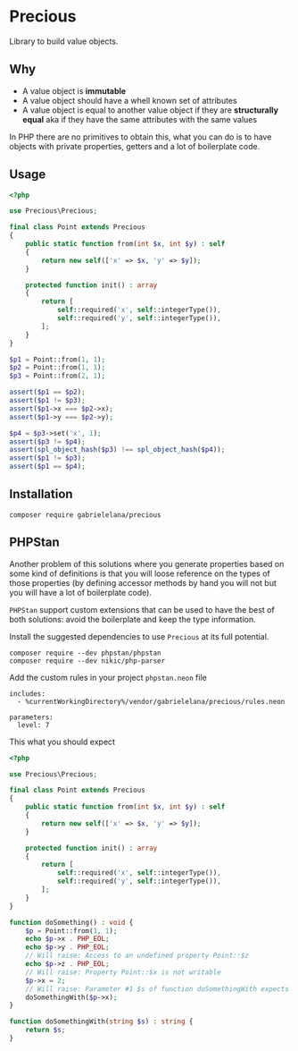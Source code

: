 # Precious

Library to build value objects.

## Why

- A value object is **immutable**
- A value object should have a whell known set of attributes
- A value object is equal to another value object if they are
  **structurally equal** aka if they have the same attributes with the
  same values

In PHP there are no primitives to obtain this, what you can do is to
have objects with private properties, getters and a lot of boilerplate
code.

## Usage

``` php
<?php

use Precious\Precious;

final class Point extends Precious
{
    public static function from(int $x, int $y) : self
    {
        return new self(['x' => $x, 'y' => $y]);
    }

    protected function init() : array
    {
        return [
            self::required('x', self::integerType()),
            self::required('y', self::integerType()),
        ];
    }
}

$p1 = Point::from(1, 1);
$p2 = Point::from(1, 1);
$p3 = Point::from(2, 1);

assert($p1 == $p2);
assert($p1 != $p3);
assert($p1->x === $p2->x);
assert($p1->y === $p2->y);

$p4 = $p3->set('x', 1);
assert($p3 != $p4);
assert(spl_object_hash($p3) !== spl_object_hash($p4));
assert($p1 != $p3);
assert($p1 == $p4);
```

## Installation

``` shell
composer require gabrielelana/precious
```

## PHPStan

Another problem of this solutions where you generate properties based
on some kind of definitions is that you will loose reference on the
types of those properties (by defining accessor methods by hand you
will not but you will have a lot of boilerplate code).

`PHPStan` support custom extensions that can be used to have the best
of both solutions: avoid the boilerplate and keep the type
information.

Install the suggested dependencies to use `Precious` at its full
potential.

``` shell
composer require --dev phpstan/phpstan
composer require --dev nikic/php-parser
```

Add the custom rules in your project `phpstan.neon` file

``` text
includes:
  - %currentWorkingDirectory%/vendor/gabrielelana/precious/rules.neon

parameters:
  level: 7
```

This what you should expect

``` php
<?php

use Precious\Precious;

final class Point extends Precious
{
    public static function from(int $x, int $y) : self
    {
        return new self(['x' => $x, 'y' => $y]);
    }

    protected function init() : array
    {
        return [
            self::required('x', self::integerType()),
            self::required('y', self::integerType()),
        ];
    }
}

function doSomething() : void {
    $p = Point::from(1, 1);
    echo $p->x . PHP_EOL;
    echo $p->y . PHP_EOL;
    // Will raise: Access to an undefined property Point::$z
    echo $p->z . PHP_EOL;
    // Will raise: Property Point::$x is not writable
    $p->x = 2;
    // Will raise: Parameter #1 $s of function doSomethingWith expects string, int given
    doSomethingWith($p->x);
}

function doSomethingWith(string $s) : string {
    return $s;
}
```
